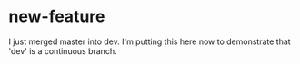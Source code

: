 new-feature
===========

I just merged master into dev. I'm putting this here now to demonstrate that 'dev' is a
continuous branch.
